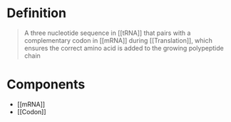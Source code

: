 # Definition
> A three nucleotide sequence in [[tRNA]] that pairs with a complementary codon in [[mRNA]] during [[Translation]], which ensures the correct amino acid is added to the growing polypeptide chain
# Components
- [[mRNA]]
- [[Codon]]